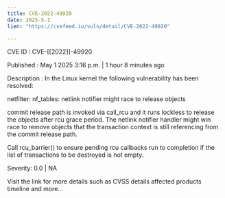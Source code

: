 ```yaml
---
title: CVE-2022-49920
date: 2025-5-1
lien: "https://cvefeed.io/vuln/detail/CVE-2022-49920"

---
```


CVE ID : CVE-[[2022]]-49920

Published :  May 1
2025
3:16 p.m. | 1 hour
8 minutes ago

Description : In the Linux kernel
the following vulnerability has been resolved:

netfilter: nf_tables: netlink notifier might race to release objects

commit release path is invoked via call_rcu and it runs lockless to
release the objects after rcu grace period. The netlink notifier handler
might win race to remove objects that the transaction context is still
referencing from the commit release path.

Call rcu_barrier() to ensure pending rcu callbacks run to completion
if the list of transactions to be destroyed is not empty.

Severity: 0.0 | NA

Visit the link for more details
such as CVSS details
affected products
timeline
and more...
